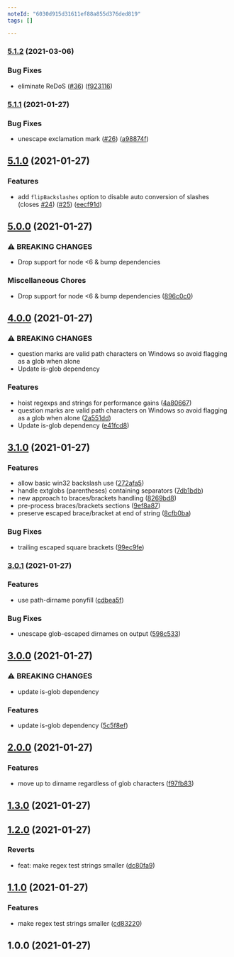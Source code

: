 ```yaml
---
noteId: "6030d915d31611ef88a855d376ded819"
tags: []

---
```


### [5.1.2](https://github.com/gulpjs/glob-parent/compare/v5.1.1...v5.1.2) (2021-03-06)


### Bug Fixes

* eliminate ReDoS ([#36](https://github.com/gulpjs/glob-parent/issues/36)) ([f923116](https://github.com/gulpjs/glob-parent/commit/f9231168b0041fea3f8f954b3cceb56269fc6366))

### [5.1.1](https://github.com/gulpjs/glob-parent/compare/v5.1.0...v5.1.1) (2021-01-27)


### Bug Fixes

* unescape exclamation mark ([#26](https://github.com/gulpjs/glob-parent/issues/26)) ([a98874f](https://github.com/gulpjs/glob-parent/commit/a98874f1a59e407f4fb1beb0db4efa8392da60bb))

## [5.1.0](https://github.com/gulpjs/glob-parent/compare/v5.0.0...v5.1.0) (2021-01-27)


### Features

* add `flipBackslashes` option to disable auto conversion of slashes (closes [#24](https://github.com/gulpjs/glob-parent/issues/24)) ([#25](https://github.com/gulpjs/glob-parent/issues/25)) ([eecf91d](https://github.com/gulpjs/glob-parent/commit/eecf91d5e3834ed78aee39c4eaaae654d76b87b3))

## [5.0.0](https://github.com/gulpjs/glob-parent/compare/v4.0.0...v5.0.0) (2021-01-27)


### ⚠ BREAKING CHANGES

* Drop support for node <6 & bump dependencies

### Miscellaneous Chores

* Drop support for node <6 & bump dependencies ([896c0c0](https://github.com/gulpjs/glob-parent/commit/896c0c00b4e7362f60b96e7fc295ae929245255a))

## [4.0.0](https://github.com/gulpjs/glob-parent/compare/v3.1.0...v4.0.0) (2021-01-27)


### ⚠ BREAKING CHANGES

* question marks are valid path characters on Windows so avoid flagging as a glob when alone
* Update is-glob dependency

### Features

* hoist regexps and strings for performance gains ([4a80667](https://github.com/gulpjs/glob-parent/commit/4a80667c69355c76a572a5892b0f133c8e1f457e))
* question marks are valid path characters on Windows so avoid flagging as a glob when alone ([2a551dd](https://github.com/gulpjs/glob-parent/commit/2a551dd0dc3235e78bf3c94843d4107072d17841))
* Update is-glob dependency ([e41fcd8](https://github.com/gulpjs/glob-parent/commit/e41fcd895d1f7bc617dba45c9d935a7949b9c281))

## [3.1.0](https://github.com/gulpjs/glob-parent/compare/v3.0.1...v3.1.0) (2021-01-27)


### Features

* allow basic win32 backslash use ([272afa5](https://github.com/gulpjs/glob-parent/commit/272afa5fd070fc0f796386a5993d4ee4a846988b))
* handle extglobs (parentheses) containing separators ([7db1bdb](https://github.com/gulpjs/glob-parent/commit/7db1bdb0756e55fd14619e8ce31aa31b17b117fd))
* new approach to braces/brackets handling ([8269bd8](https://github.com/gulpjs/glob-parent/commit/8269bd89290d99fac9395a354fb56fdcdb80f0be))
* pre-process braces/brackets sections ([9ef8a87](https://github.com/gulpjs/glob-parent/commit/9ef8a87f66b1a43d0591e7a8e4fc5a18415ee388))
* preserve escaped brace/bracket at end of string ([8cfb0ba](https://github.com/gulpjs/glob-parent/commit/8cfb0ba84202d51571340dcbaf61b79d16a26c76))


### Bug Fixes

* trailing escaped square brackets ([99ec9fe](https://github.com/gulpjs/glob-parent/commit/99ec9fecc60ee488ded20a94dd4f18b4f55c4ccf))

### [3.0.1](https://github.com/gulpjs/glob-parent/compare/v3.0.0...v3.0.1) (2021-01-27)


### Features

* use path-dirname ponyfill ([cdbea5f](https://github.com/gulpjs/glob-parent/commit/cdbea5f32a58a54e001a75ddd7c0fccd4776aacc))


### Bug Fixes

* unescape glob-escaped dirnames on output ([598c533](https://github.com/gulpjs/glob-parent/commit/598c533bdf49c1428bc063aa9b8db40c5a86b030))

## [3.0.0](https://github.com/gulpjs/glob-parent/compare/v2.0.0...v3.0.0) (2021-01-27)


### ⚠ BREAKING CHANGES

* update is-glob dependency

### Features

* update is-glob dependency ([5c5f8ef](https://github.com/gulpjs/glob-parent/commit/5c5f8efcee362a8e7638cf8220666acd8784f6bd))

## [2.0.0](https://github.com/gulpjs/glob-parent/compare/v1.3.0...v2.0.0) (2021-01-27)


### Features

* move up to dirname regardless of glob characters ([f97fb83](https://github.com/gulpjs/glob-parent/commit/f97fb83be2e0a9fc8d3b760e789d2ecadd6aa0c2))

## [1.3.0](https://github.com/gulpjs/glob-parent/compare/v1.2.0...v1.3.0) (2021-01-27)

## [1.2.0](https://github.com/gulpjs/glob-parent/compare/v1.1.0...v1.2.0) (2021-01-27)


### Reverts

* feat: make regex test strings smaller ([dc80fa9](https://github.com/gulpjs/glob-parent/commit/dc80fa9658dca20549cfeba44bbd37d5246fcce0))

## [1.1.0](https://github.com/gulpjs/glob-parent/compare/v1.0.0...v1.1.0) (2021-01-27)


### Features

* make regex test strings smaller ([cd83220](https://github.com/gulpjs/glob-parent/commit/cd832208638f45169f986d80fcf66e401f35d233))

## 1.0.0 (2021-01-27)

